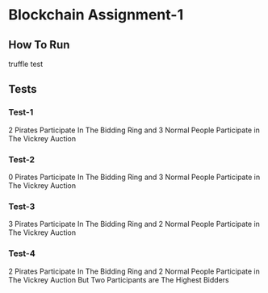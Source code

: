 # Blockchain Assignment-1

## How To Run
truffle test

## Tests
### Test-1
2 Pirates Participate In The Bidding Ring and 3 Normal People Participate in The Vickrey Auction

### Test-2
0 Pirates Participate In The Bidding Ring and 3 Normal People Participate in The Vickrey Auction

### Test-3
3 Pirates Participate In The Bidding Ring and 2 Normal People Participate in The Vickrey Auction

### Test-4
2 Pirates Participate In The Bidding Ring and 2 Normal People Participate in The Vickrey Auction But Two Participants are The Highest Bidders
